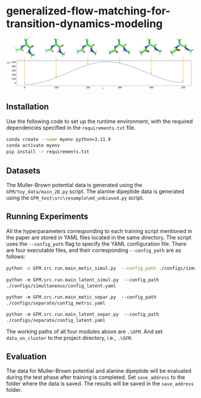 # generalized-flow-matching-for-transition-dynamics-modeling

![alanie dipeptide trajectory](assets/energy.png)

## Installation

Use the following code to set up the runtime environment, with the required dependencies specified in the `requirements.txt` file.

```bash
conda create --name myenv python=3.11.9
conda activate myenv
pip install -r requirements.txt
```

## Datasets

The Muller-Brown potential data is generated using the `GFM/toy_data/main_2D.py` script.
The alanine dipeptide data is generated using the `GFM_test\src\resample\md_unbiased.py` script.

## Running Experiments

All the hyperparameters corresponding to each training script mentioned in the paper are stored in YAML files located in the same directory. The script uses the `--config_path` flag to specify the YAML configuration file. 
There are four executable files, and their corresponding `--config_path` are as follows:

```bash
python -m GFM.src.run.main_metic_simul.py  --config_path ./configs/simultaneous/config_metric.yaml
```
```
python -m GFM.src.run.main_latent_simul.py  --config_path ./configs/simultaneous/config_latent.yaml
```
```
python -m GFM.src.run.main_metic_separ.py  --config_path ./configs/separate/config_metric.yaml
```
```
python -m GFM.src.run.main_latent_separ.py  --config_path ./configs/separate/config_latent.yaml
```

The working paths of all four modules above are `.\GFM`. And set `data_on_cluster` to the project directory, i.e., `.\GFM`.

## Evaluation

The data for Muller-Brown potential and alanine dipeptide will be evaluated during the test phase after training is completed. Set `save_address` to the folder where the data is saved. The results will be saved in the `save_address` folder.
